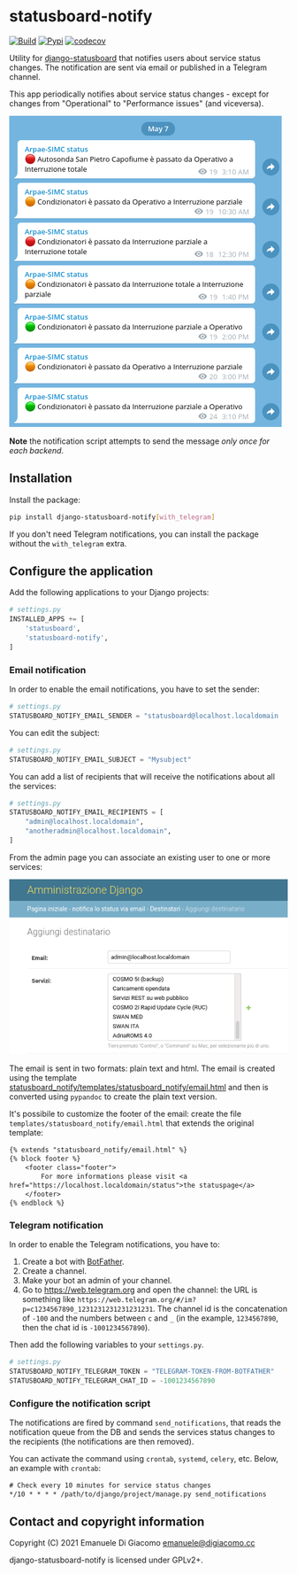 # statusboard-notify

[![Build](https://github.com/edigiacomo/django-statusboard-notify/actions/workflows/build.yml/badge.svg)](https://github.com/edigiacomo/django-statusboard-notify/actions/workflows/build.yml)
[![Pypi](https://img.shields.io/pypi/v/django-statusboard-notify.svg)](https://pypi.python.org/pypi/django-statusboard-notify/)
[![codecov](https://codecov.io/gh/edigiacomo/django-statusboard-notify/branch/main/graph/badge.svg)](https://codecov.io/gh/edigiacomo/django-statusboard-notify)

Utility for [django-statusboard][1] that notifies users about service status
changes. The notification are sent via email or published in a Telegram channel.

This app periodically notifies about service status changes - except for
changes from "Operational" to "Performance issues" (and viceversa).

![screenshot of a Telegram channel](telegram-screenshot.png)

**Note** the notification script attempts to send the message *only once for
each backend*.

## Installation

Install the package:

```sh
pip install django-statusboard-notify[with_telegram]
```

If you don't need Telegram notifications, you can install the package without
the `with_telegram` extra.

## Configure the application

Add the following applications to your Django projects:

```python
# settings.py
INSTALLED_APPS += [
    'statusboard',
    'statusboard-notify',
]
```

### Email notification

In order to enable the email notifications, you have to set the sender:

```python
# settings.py
STATUSBOARD_NOTIFY_EMAIL_SENDER = "statusboard@localhost.localdomain
```


You can edit the subject:

```python
# settings.py
STATUSBOARD_NOTIFY_EMAIL_SUBJECT = "Mysubject"
```

You can add a list of recipients that will receive the notifications about all
the services:

```python
# settings.py
STATUSBOARD_NOTIFY_EMAIL_RECIPIENTS = [
    "admin@localhost.localdomain",
    "anotheradmin@localhost.localdomain",
]
```

From the admin page you can associate an existing user to one or more services:

![screenshot of the admin page](admin-screenshot.png)

The email is sent in two formats: plain text and html. The email is created
using the template
[statusboard_notify/templates/statusboard_notify/email.html](statusboard_notify/templates/statusboard_notify/email.html)
and then is converted using `pypandoc` to create the plain text version.

It's possibile to customize the footer of the email: create the file
`templates/statusboard_notify/email.html` that extends the original template:

```
{% extends "statusboard_notify/email.html" %}
{% block footer %}
    <footer class="footer">
        For more informations please visit <a href="https://localhost.localdomain/status">the statuspage</a>
    </footer>
{% endblock %}
```

### Telegram notification

In order to enable the Telegram notifications, you have to:

1. Create a bot with [BotFather](https://telegram.me/botfather).
2. Create a channel.
3. Make your bot an admin of your channel.
4. Go to https://web.telegram.org and open the channel: the URL is something
   like `https://web.telegram.org/#/im?p=c1234567890_1231231231231231231`.
   The channel id is the concatenation of `-100` and the numbers between `c`
   and `_` (in the example, `1234567890`, then the chat id is `-1001234567890`).

Then add the following variables to your `settings.py`.

```python
# settings.py
STATUSBOARD_NOTIFY_TELEGRAM_TOKEN = "TELEGRAM-TOKEN-FROM-BOTFATHER"
STATUSBOARD_NOTIFY_TELEGRAM_CHAT_ID = -1001234567890
```

### Configure the notification script

The notifications are fired by command `send_notifications`, that reads the
notification queue from the DB and sends the services status changes to the
recipients (the notifications are then removed).

You can activate the command using `crontab`, `systemd`, `celery`, etc. Below,
an example with `crontab`:

```
# Check every 10 minutes for service status changes
*/10 * * * * /path/to/django/project/manage.py send_notifications
```

## Contact and copyright information

Copyright (C) 2021 Emanuele Di Giacomo <emanuele@digiacomo.cc>

django-statusboard-notify is licensed under GPLv2+.

[1]: https://github.com/edigiacomo/django-statusboard
